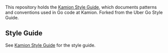 This repository holds the [Kamion Style Guide](style.md), which documents
patterns and conventions used in Go code at Kamion. Forked from the Uber Go Style Guide.

## Style Guide

See [Kamion Style Guide](style.md) for the style guide.
